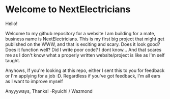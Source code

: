 # Welcome to NextElectricians

Hello!

Welcome to my github repository for a website I am building for a mate, business name is NextElectricians.
This is my first big project that might get published on the WWW, and that is exciting and scary. Does it look good? Does it function well? Did I write poor code? I dont know... And that scares me as I don't know what a properly written website/project is like as I'm self taught.

Anyhows, If you're looking at this repo, either I sent this to you for feedback or I'm applying for a job :D. Regardless if you've got feedback, I'm all ears as I want to improve myself

Anyyyways, Thanks!
-Ryuichi / Wazmond
